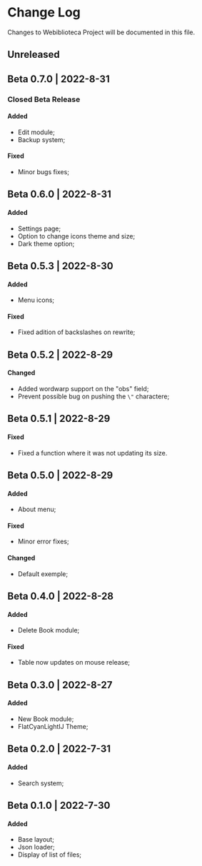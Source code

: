 # Change Log

Changes to Webiblioteca Project will be documented in this file.


## Unreleased


## Beta 0.7.0 | 2022-8-31

### Closed Beta Release

#### Added

- Edit module;
- Backup system;

#### Fixed

- Minor bugs fixes;


## Beta 0.6.0 | 2022-8-31

#### Added

- Settings page;
- Option to change icons theme and size;
- Dark theme option;


## Beta 0.5.3 | 2022-8-30

#### Added

- Menu icons;

#### Fixed

- Fixed adition of backslashes on rewrite;


## Beta 0.5.2 | 2022-8-29

#### Changed

- Added wordwarp support on the "obs" field;
- Prevent possible bug on pushing the `\"` charactere;


## Beta 0.5.1 | 2022-8-29

#### Fixed

- Fixed a function where it was not updating its size.


## Beta 0.5.0 | 2022-8-29

#### Added

- About menu;

#### Fixed

- Minor error fixes;

#### Changed

- Default exemple;


## Beta 0.4.0 | 2022-8-28

#### Added

- Delete Book module;

#### Fixed

- Table now updates on mouse release;


## Beta 0.3.0 | 2022-8-27

#### Added

- New Book module;
- FlatCyanLightIJ Theme;


## Beta 0.2.0 | 2022-7-31

#### Added

- Search system;


## Beta 0.1.0 | 2022-7-30

#### Added

- Base layout;
- Json loader;
- Display of list of files;